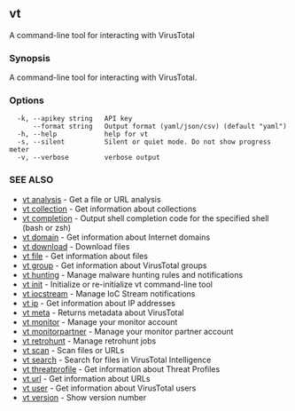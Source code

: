 ## vt

A command-line tool for interacting with VirusTotal

### Synopsis

A command-line tool for interacting with VirusTotal.

### Options

```
  -k, --apikey string   API key
      --format string   Output format (yaml/json/csv) (default "yaml")
  -h, --help            help for vt
  -s, --silent          Silent or quiet mode. Do not show progress meter
  -v, --verbose         verbose output
```

### SEE ALSO

* [vt analysis](vt_analysis.md)	 - Get a file or URL analysis
* [vt collection](vt_collection.md)	 - Get information about collections
* [vt completion](vt_completion.md)	 - Output shell completion code for the specified shell (bash or zsh)
* [vt domain](vt_domain.md)	 - Get information about Internet domains
* [vt download](vt_download.md)	 - Download files
* [vt file](vt_file.md)	 - Get information about files
* [vt group](vt_group.md)	 - Get information about VirusTotal groups
* [vt hunting](vt_hunting.md)	 - Manage malware hunting rules and notifications
* [vt init](vt_init.md)	 - Initialize or re-initialize vt command-line tool
* [vt iocstream](vt_iocstream.md)	 - Manage IoC Stream notifications
* [vt ip](vt_ip.md)	 - Get information about IP addresses
* [vt meta](vt_meta.md)	 - Returns metadata about VirusTotal
* [vt monitor](vt_monitor.md)	 - Manage your monitor account
* [vt monitorpartner](vt_monitorpartner.md)	 - Manage your monitor partner account
* [vt retrohunt](vt_retrohunt.md)	 - Manage retrohunt jobs
* [vt scan](vt_scan.md)	 - Scan files or URLs
* [vt search](vt_search.md)	 - Search for files in VirusTotal Intelligence
* [vt threatprofile](vt_threatprofile.md)	 - Get information about Threat Profiles
* [vt url](vt_url.md)	 - Get information about URLs
* [vt user](vt_user.md)	 - Get information about VirusTotal users
* [vt version](vt_version.md)	 - Show version number

